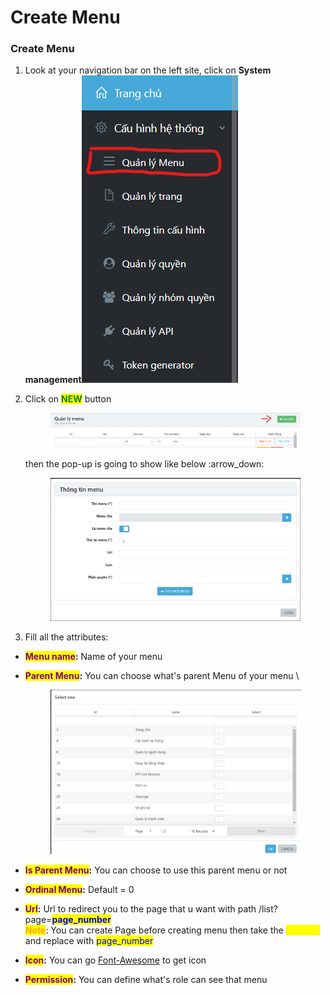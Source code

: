 # Create Menu

### Create Menu

1. Look at  your navigation bar on the left site, click on **System management**![](<../../README.md/.gitbook/assets/Screenshot 2024-06-12 202827.png>)
2.  Click on <mark style="color:green;">**NEW**</mark> button&#x20;

    <figure><img src="../../README.md/.gitbook/assets/Screenshot 2024-06-12 203150.png" alt=""><figcaption></figcaption></figure>

    then the pop-up is going to show like below :arrow\_down:

    <figure><img src="../../README.md/.gitbook/assets/image (19).png" alt=""><figcaption></figcaption></figure>
3. Fill all the attributes:

* <mark style="color:purple;">**Menu name**</mark>**:** Name of your menu
*   <mark style="color:purple;">**Parent Menu**</mark>**:** You can choose what's parent Menu of your menu \


    <figure><img src="../../README.md/.gitbook/assets/image (22).png" alt=""><figcaption></figcaption></figure>
* <mark style="color:purple;">**Is Parent Menu**</mark>**:** You can choose to use this parent menu or not
* <mark style="color:purple;">**Ordinal Menu**</mark>**:** Default = 0
* <mark style="color:purple;">**Url**</mark>**:** Url to redirect you to the page that u want with path /list?page=<mark style="color:blue;">**page\_number**</mark> \
  <mark style="color:orange;">**Note**</mark>: You can create Page before creating menu then take the <mark style="color:yellow;">**page\_id**</mark> and replace with <mark style="color:blue;">page\_number</mark>&#x20;
* <mark style="color:purple;">**Icon**</mark>**:** You can go [Font-Awesome](https://fontawesome.com/) to get icon
* <mark style="color:purple;">**Permission**</mark>**:** You can define what's role can see that menu
